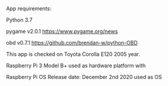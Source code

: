 App requirements:

Python 3.7

pygame v2.0.1 https://www.pygame.org/news

obd v0.7.1 https://github.com/brendan-w/python-OBD

This app is checked on Toyota Corolla E120 2005 year.

Raspberry Pi 3 Model B+ used as hardware platform with 

Raspberry Pi OS Release date: December 2nd 2020 used as OS

